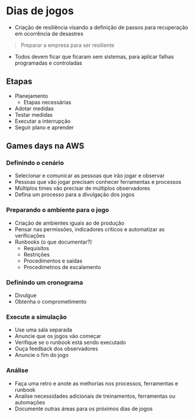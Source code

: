 # Dias de jogos

- Criação de resiliência visando a definição de passos para recuperação em ocorrência de desastres

> Preparar a empresa para ser resiliente

- Todos devem ficar que ficaram sem sistemas, para aplicar falhas programadas e controladas

## Etapas

- Planejamento
    - Etapas necessárias
- Adotar medidas
- Testar medidas
- Executar a interrupção
- Seguir plano e aprender

## Games days na AWS


### Definindo o cenário

- Selecionar e comunicar as pessoas que irão jogar e observar
- Pessoas que vão jogar precisam conhecer ferramentas e processos
- Múltiplos times vão precisar de múltiplos observadores
- Defina um processo para a divulgação dos jogos

### Preparando o ambiente para o jogo

- Criação de ambientes iguais ao de produção
- Pensar nas permissões, indicadores críticos e automatizar as verificações
- Runbooks (o que documentar?)
    - Requisitos
    - Restrições
    - Procedimentos e saídas
    - Procedimetnos de escalamento

### Definindo um cronograma

- Divulgue
- Obtenha o comprometimento

### Execute a simulação

- Use uma sala separada
- Anuncie que os jogos vão começar
- Verifique se o runbook está sendo executado
- Ouça feedback dos observadores
- Anuncie o fim do jogo

### Análise

- Faça uma retro e anote as melhorias nos processos, ferramentas e runbook
- Analise necessidades adicionais de treinamentos, ferramentas ou automações
- Documente outras áreas para os próximos dias de jogos